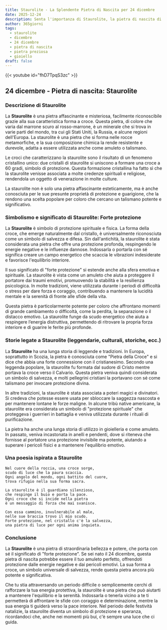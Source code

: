 ```yaml
---
title: Staurolite - La Splendente Pietra di Nascita per 24 dicembre
date: 2025-12-24
description: Senta l'importanza di Staurolite, la pietra di nascita di 24 dicembre che simboleggia Forte protezione. Lasci che la sua bellezza e il suo significato illuminino la sua giornata.
author: 365giorni
tags:
  - staurolite
  - dicembre
  - 24 dicembre
  - pietra di nascita
  - pietra preziosa
  - gioiello
draft: false
---
```


{{< youtube id="fhD7TpqS3zc" >}}

## 24 dicembre - Pietra di nascita: Staurolite

### Descrizione di Staurolite

La **Staurolite** è una pietra affascinante e misteriosa, facilmente riconoscibile grazie alla sua caratteristica forma a croce. Questa pietra, di colore che varia dal marrone scuro al rosso-marrone, è un minerale che si trova in varie parti del mondo, tra cui gli Stati Uniti, la Russia, e alcune regioni dell'Europa. La staurolite è una pietra che si forma nelle rocce metamorfiche, e la sua composizione chimica la rende resistente e durevole, adatta a essere utilizzata anche come amuleto o talismano.

Le croci che caratterizzano la staurolite sono il risultato di un fenomeno cristallino unico: due cristalli di staurolite si uniscono a formare una croce a 60 gradi, simbolo di protezione. Questa formazione cristallina ha fatto sì che la staurolite venisse associata a molte credenze spirituali e religiose, rendendola un oggetto di venerazione in molte culture.

La staurolite non è solo una pietra affascinante esteticamente, ma è anche conosciuta per le sue presunte proprietà di protezione e guarigione, che la rendono una scelta popolare per coloro che cercano un talismano potente e significativo.

### Simbolismo e significato di Staurolite: Forte protezione

La **Staurolite** è simbolo di protezione spirituale e fisica. La forma della croce, che emerge naturalmente dal cristallo, è universalmente riconosciuta come un simbolo di salvezza e difesa. Sin dall'antichità, la staurolite è stata considerata una pietra che offre una protezione profonda, respingendo le energie negative e le influenze dannose. Indossarla o portarla con sé significa creare un campo energetico che scaccia le vibrazioni indesiderate e favorisce l'equilibrio interiore.

Il suo significato di "forte protezione" si estende anche alla sfera emotiva e spirituale. La staurolite è vista come un amuleto che aiuta a proteggere il portatore dai traumi emotivi, promuovendo la stabilità e la resilienza psicologica. In molte tradizioni, viene utilizzata durante i periodi di difficoltà o stress per dare forza e coraggio, contribuendo a mantenere la lucidità mentale e la serenità di fronte alle sfide della vita.

Questa pietra è particolarmente potente per coloro che affrontano momenti di grande cambiamento o difficoltà, come la perdita, la separazione o il distacco emotivo. La staurolite funge da scudo energetico che aiuta a respingere l’energia distruttiva, permettendo di ritrovare la propria forza interiore e di guarire le ferite più profonde.

### Storie legate a Staurolite (leggendarie, culturali, storiche, ecc.)

La **Staurolite** ha una lunga storia di leggende e tradizioni. In Europa, soprattutto in Scozia, la pietra è conosciuta come "Pietra della Croce" e si dice che abbia una forte connessione con il cristianesimo. Secondo una leggenda popolare, la staurolite fu formata dal sudore di Cristo mentre portava la croce verso il Calvario. Questa pietra veniva quindi considerata un simbolo di salvezza, e molti pellegrini cristiani la portavano con sé come talismano per invocare protezione divina.

In altre tradizioni, la staurolite è stata associata a poteri magici e divinatori. Si credeva che potesse essere usata per sbloccare la saggezza nascosta e per mantenere lontane le forze maligne. In alcune tribù native americane, la staurolite era considerata un simbolo di "protezione spirituale" che proteggeva i guerrieri in battaglia e veniva utilizzata durante i rituali di purificazione.

La pietra ha anche una lunga storia di utilizzo in gioielleria e come amuleto. In passato, veniva incastonata in anelli e pendenti, dove si riteneva che fornisse al portatore una protezione invisibile ma potente, aiutando a superare i pericoli fisici e a mantenere l'equilibrio emotivo.

### Una poesia ispirata a Staurolite

```
Nel cuore della roccia, una croce sorge,
scudo di luce che la paura scaccia.
Ogni angolo del mondo, ogni battito del cuore,
trova rifugio nella sua forma sacra.

La staurolite è il guardiano silenzioso,
che respinge il buio e porta la pace.
Ogni croce che si incide nella pietra
è un messaggio di forza che mai svanisce.

Con essa cammino, invulnerabile al male,
nelle sue braccia trovo il mio scudo.
Forte protezione, nel cristallo c'è la salvezza,
una pietra di luce per ogni anima inquieta.
```

### Conclusione

La **Staurolite** è una pietra di straordinaria bellezza e potere, che porta con sé il significato di "forte protezione". Se sei nato il 24 dicembre, questa pietra di nascita potrebbe essere il tuo amuleto perfetto, offrendoti protezione dalle energie negative e dai pericoli emotivi. La sua forma a croce, un simbolo universale di salvezza, rende questa pietra ancora più potente e significativa.

Che tu stia attraversando un periodo difficile o semplicemente cerchi di rafforzare la tua energia protettiva, la staurolite è una pietra che può aiutarti a mantenere l'equilibrio e la serenità. Indossarla o tenerla vicino a te ti permetterà di affrontare le sfide con coraggio e determinazione, mentre la sua energia ti guiderà verso la pace interiore. Nel periodo delle festività natalizie, la staurolite diventa un simbolo di protezione e speranza, ricordandoci che, anche nei momenti più bui, c'è sempre una luce che ci guida.